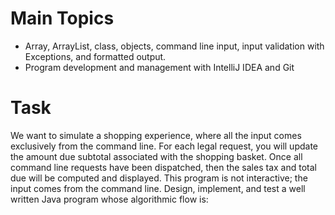 # Main Topics
- Array, ArrayList, class, objects, command line input, input validation with Exceptions, and formatted output.
- Program development and management with IntelliJ IDEA and Git

# Task
We want to simulate a shopping experience, where all the input comes exclusively from the command line. For each legal request, you will update the amount due subtotal associated with the shopping basket. Once all command line requests have been dispatched, then the sales tax and total due will be computed and displayed. This program is not interactive; the input comes from the command line. Design, implement, and test a well written Java program whose algorithmic flow is:


